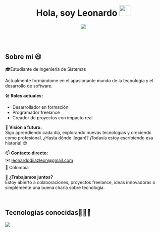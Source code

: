 
<h1 align="center"><b>Hola, soy Leonardo </b><img src="https://media.giphy.com/media/hvRJCLFzcasrR4ia7z/giphy.gif" width="35"></h1>
<!--  -->
<p align="center">
  <a href="https://github.com/LDRK">
    <img src="https://readme-typing-svg.herokuapp.com?font=Fira+Code&duration=4000&color=00ffff&center=true&vCenter=true&width=750&height=70&lines=Hola%2C+soy+Leonardo+D%C3%ADaz+%F0%9F%91%8B;Full-Stack+Developer+en+constante+crecimiento;Apasionado+por+la+programaci%C3%B3n+y+la+innovaci%C3%B3n;Construyendo+proyectos+con+impacto+real;Siempre+aprendiendo+y+compartiendo+%F0%9F%92%AB">
  </a>
</p>



<br>

<br>
<h2>Sobre mi 😃</h2>
<!--Intro start-->

<p align="left">
🎓Estudiante de Ingeniería de Sistemas

  Actualmente formándome en el apasionante mundo de la tecnología y el desarrollo de software.

🛠️ **Roles actuales:**  
- Desarrollador en formación  
- Programador freelance  
- Creador de proyectos con impacto real  

🚀 **Visión a futuro:**  
Sigo aprendiendo cada día, explorando nuevas tecnologías y creciendo como profesional. ¿Hasta dónde llegaré? ¡Todavía estoy escribiendo esa historia! 😉

📫 **Contacto directo:**  
✉️ leonardodiiazleon@gmail.com  
📍 Colombia

💼 **¿Trabajamos juntos?**  
Estoy abierto a colaboraciones, proyectos freelance, ideas innovadoras o simplemente una buena charla sobre tecnología.

<!--Intro end-->
  </p>
<br>

<h2 >Tecnologías conocidas👨🏻‍💻</h2>
<!--tech stack icons-->
<p align="left">
  <a href="https://skillicons.dev">
    <img src="https://skillicons.dev/icons?i=php,py,django,css,html,js,astro,mysql,sqlite,git,github,postman,vscode,bash,linux&perline=12" />
  </a>
</p>
<br>
<!-------------------------->

<br>
<br><br>


